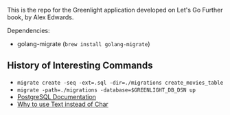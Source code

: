 This is the repo for the Greenlight application developed on Let's Go Further book, by Alex Edwards.

Dependencies:
* golang-migrate (`brew install golang-migrate`)

## History of Interesting Commands

* `migrate create -seq -ext=.sql -dir=./migrations create_movies_table`
* `migrate -path=./migrations -database=$GREENLIGHT_DB_DSN up`
* [PostgreSQL Documentation](https://www.postgresql.org/docs/current/datatype.html)
* [Why to use Text instead of Char](https://www.depesz.com/2010/03/02/charx-vs-varcharx-vs-varchar-vs-text/)
